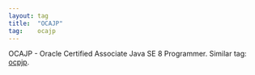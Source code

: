 ```yaml
---
layout: tag
title:  "OCAJP"
tag:    ocajp
---
```


OCAJP - Oracle Certified Associate Java SE 8 Programmer.
Similar tag: [ocpjp](/tags/ocpjp).

